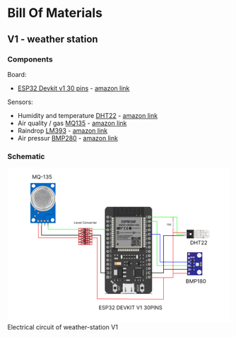 # Bill Of Materials

## V1 - weather station

### Components

Board:
- [ESP32 Devkit v1 30 pins](https://www.espressif.com/sites/default/files/documentation/esp32_datasheet_en.pdf) - [amazon link](https://www.amazon.fr/gp/product/B07YKBY53C?psc=1)

Sensors:
- Humidity and temperature [DHT22](https://www.sparkfun.com/datasheets/Sensors/Temperature/DHT22.pdf) - [amazon link](https://www.amazon.fr/gp/product/B0BWMMBKL2?psc=1)
- Air quality / gas [MQ135](https://www.olimex.com/Products/Components/Sensors/Gas/SNS-MQ135/resources/SNS-MQ135.pdf) - [amazon link](https://www.amazon.fr/gp/product/B07CNR9K8P?psc=1)
- Raindrop [LM393](https://soldered.com/productdata/2016/01/Soldered_LM393_datasheet.pdf) - [amazon link](https://www.amazon.fr/gp/product/B017M1NJR0?psc=1)
- Air pressur [BMP280](https://cdn-shop.adafruit.com/datasheets/BST-BMP280-DS001-11.pdf) - [amazon link](https://www.amazon.fr/gp/product/B07D8TPVVY)

### Schematic

![schematic](resources/electrical_circuit_v1.png)
Electrical circuit of weather-station V1
